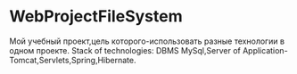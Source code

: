 # WebProjectFileSystem
Мой учебный проект,цель которого-использовать разные технологии в одном проекте.
Stack of technologies:
DBMS MySql,Server of Application-Tomcat,Servlets,Spring,Hibernate.
